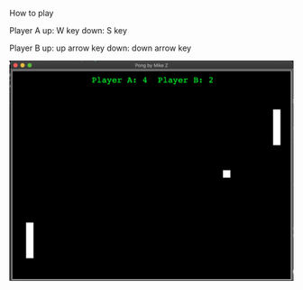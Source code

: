 How to play

Player A
up: W key
down: S key

Player B
up: up arrow key
down: down arrow key

![pongGame](pongSS.png)
